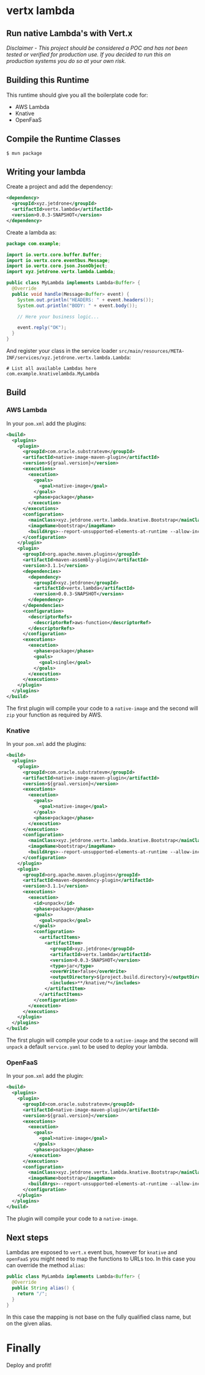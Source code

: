 # vertx lambda

## Run native Lambda's with Vert.x

*Disclaimer - This project should be considered a POC and has not been tested or verified for production use.
If you decided to run this on production systems you do so at your own risk.*

## Building this Runtime

This runtime should give you all the boilerplate code for:

* AWS Lambda
* Knative
* OpenFaaS

## Compile the Runtime Classes

```
$ mvn package
```

## Writing your lambda

Create a project and add the dependency:

```xml
<dependency>
  <groupId>xyz.jetdrone</groupId>
  <artifactId>vertx.lambda</artifactId>
  <version>0.0.3-SNAPSHOT</version>
</dependency>
```

Create a lambda as:

```java
package com.example;

import io.vertx.core.buffer.Buffer;
import io.vertx.core.eventbus.Message;
import io.vertx.core.json.JsonObject;
import xyz.jetdrone.vertx.lambda.Lambda;

public class MyLambda implements Lambda<Buffer> {
  @Override
  public void handle(Message<Buffer> event) {
    System.out.println("HEADERS: " + event.headers());
    System.out.println("BODY: " + event.body());

    // Here your business logic...

    event.reply("OK");
  }
}
```

And register your class in the service loader `src/main/resources/META-INF/services/xyz.jetdrone.vertx.lambda.Lambda`:

```
# List all available Lambdas here
com.example.knativelambda.MyLambda
```

## Build

### AWS Lambda

In your `pom.xml` add the plugins:

```xml
<build>
  <plugins>
    <plugin>
      <groupId>com.oracle.substratevm</groupId>
      <artifactId>native-image-maven-plugin</artifactId>
      <version>${graal.version}</version>
      <executions>
        <execution>
          <goals>
            <goal>native-image</goal>
          </goals>
          <phase>package</phase>
        </execution>
      </executions>
      <configuration>
        <mainClass>xyz.jetdrone.vertx.lambda.knative.Bootstrap</mainClass>
        <imageName>bootstrap</imageName>
        <buildArgs>--report-unsupported-elements-at-runtime --allow-incomplete-classpath --no-server</buildArgs>
      </configuration>
    </plugin>
    <plugin>
      <groupId>org.apache.maven.plugins</groupId>
      <artifactId>maven-assembly-plugin</artifactId>
      <version>3.1.1</version>
      <dependencies>
        <dependency>
          <groupId>xyz.jetdrone</groupId>
          <artifactId>vertx.lambda</artifactId>
          <version>0.0.3-SNAPSHOT</version>
        </dependency>
      </dependencies>
      <configuration>
        <descriptorRefs>
          <descriptorRef>aws-function</descriptorRef>
        </descriptorRefs>
      </configuration>
      <executions>
        <execution>
          <phase>package</phase>
          <goals>
            <goal>single</goal>
          </goals>
        </execution>
      </executions>
    </plugin>
  </plugins>
</build>
```

The first plugin will compile your code to a `native-image` and the second
will `zip` your function as required by AWS.

### Knative

In your `pom.xml` add the plugins:

```xml
<build>
  <plugins>
    <plugin>
      <groupId>com.oracle.substratevm</groupId>
      <artifactId>native-image-maven-plugin</artifactId>
      <version>${graal.version}</version>
      <executions>
        <execution>
          <goals>
            <goal>native-image</goal>
          </goals>
          <phase>package</phase>
        </execution>
      </executions>
      <configuration>
        <mainClass>xyz.jetdrone.vertx.lambda.knative.Bootstrap</mainClass>
        <imageName>bootstrap</imageName>
        <buildArgs>--report-unsupported-elements-at-runtime --allow-incomplete-classpath --no-server</buildArgs>
      </configuration>
    </plugin>
    <plugin>
      <groupId>org.apache.maven.plugins</groupId>
      <artifactId>maven-dependency-plugin</artifactId>
      <version>3.1.1</version>
      <executions>
        <execution>
          <id>unpack</id>
          <phase>package</phase>
          <goals>
            <goal>unpack</goal>
          </goals>
          <configuration>
            <artifactItems>
              <artifactItem>
                <groupId>xyz.jetdrone</groupId>
                <artifactId>vertx.lambda</artifactId>
                <version>0.0.3-SNAPSHOT</version>
                <type>jar</type>
                <overWrite>false</overWrite>
                <outputDirectory>${project.build.directory}</outputDirectory>
                <includes>**/knative/*</includes>
              </artifactItem>
            </artifactItems>
          </configuration>
        </execution>
      </executions>
    </plugin>
  </plugins>
</build>
```

The first plugin will compile your code to a `native-image` and the second
will `unpack` a default `service.yaml` to be used to deploy your lambda.

### OpenFaaS

In your `pom.xml` add the plugin:

```xml
<build>
  <plugins>
    <plugin>
      <groupId>com.oracle.substratevm</groupId>
      <artifactId>native-image-maven-plugin</artifactId>
      <version>${graal.version}</version>
      <executions>
        <execution>
          <goals>
            <goal>native-image</goal>
          </goals>
          <phase>package</phase>
        </execution>
      </executions>
      <configuration>
        <mainClass>xyz.jetdrone.vertx.lambda.knative.Bootstrap</mainClass>
        <imageName>bootstrap</imageName>
        <buildArgs>--report-unsupported-elements-at-runtime --allow-incomplete-classpath --no-server</buildArgs>
      </configuration>
    </plugin>
  </plugins>
</build>
```

The plugin will compile your code to a `native-image`.

## Next steps

Lambdas are exposed to `vert.x` event bus, however for `knative` and `openFaaS` you might
need to map the functions to URLs too. In this case you can override the method `alias`:

```java
public class MyLambda implements Lambda<Buffer> {
  @Override
  public String alias() {
    return "/";
  }
}
```

In this case the mapping is not base on the fully qualified class name, but on the given
alias.

# Finally

Deploy and profit!
